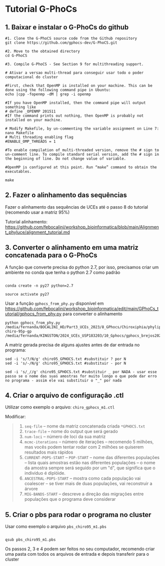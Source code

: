 
# Tutorial G-PhoCs 

## 1. Baixar e instalar o G-PhoCs do github

```
#1. Clone the G-PhoCS source code from the Github repository
git clone https://github.com/gphocs-dev/G-PhoCS.git

#2. Move to the obtained directory
cd G-PhoCS

#3. Compile G-PhoCS - See Section 9 for multithreading support.

# Ativar a versao multi-thread para conseguir usar todo o poder computacional do cluster

#First, check that OpenMP is installed on your machine. This can be done using the following command pipe in Ubuntu:
echo |cpp -fopenmp -dM | grep -i openmp

#If you have OpenMP installed, then the command pipe will output something like
# define _OPENMP 201511
#If the command prints out nothing, then OpenMP is probably not installed on your machine.

# Modify Makefile, by un-commenting the variable assignment on Line 7:
nano Makefile
# Multi threading enabling flag
#ENABLE_OMP_THREADS = 1

#To enable compilation of multi-threaded version, remove the # sign to un-comment line. To compile standard serial version, add the # sign in the beginning of line. Do not change value of variable.

#OpenMP is configured at this point. Run “make” command to obtain the executables.

make

```

## 2. Fazer o alinhamento das sequências
Fazer o alinhamento das sequências de UCEs até o passo 8 do tutorial (recomendo usar a matriz 95%)

Tutorial alinhamento: https://github.com/febocalini/workshop_bioinformatica/blob/main/Alignment_phyluce/alignment_tutorial.md

## 3. Converter o alinhamento em uma matriz concatenada para o G-PhoCs

A função que converte precisa do python 2.7, por isso, precisamos criar um ambiente no conda que tenha o python 2.7 como padrão
 
```` 

conda create -n py27 python=2.7

source activate py27

````

Usar a função `gphocs_from_phy.py` disponível em https://github.com/febocalini/workshop_bioinformatica/edit/main/GPhoCs_tutorial/gphocs_from_phy.py para converter o alinhamento

```` 
python gphocs_from_phy.py /media/fernanda/BOCALINI_HD/Part3_UCEs_2023/8_GPhocs/Chiroxiphia/phylip-chiro-95p-gp /media/fernanda/KINGSTON/2024_UCEs_USP183203/10_Gphocs/gphocs_brejos2025/chiroxiphia/chiro95_GPHOCS.txt

````

A matriz gerada precisa de alguns ajustes antes de dar entrada no programa:

````
sed -i 's/?/N/g' chiro95_GPHOCS.txt #substituir ? por N
sed -i 's/-/N/g' chiro95_GPHOCS.txt #substituir - por N

sed -i 's/_//g' chiro95_GPHOCS.txt #substituir _ por NADA - usar esse passo se o nome das suas amostras for muito longo o que pode dar erro no programa - assim ele vai substituir o "_" por nada

````

## 4. Criar o arquivo de configuração .ctl

Utilizar como exemplo o arquivo: `chiro_gphocs_m1.ctl`

Modificar: 

> 1. `seq-file` – nome da matriz concatenada criada `*GPHOCS.txt`
>  2. `trace-file` – nome do output que será gerado
> 3. `num-loci` – número de loci da sua matriz
> 4. `mcmc-iterations` – número de iterações – recomendo 5 milhões, mas vocês podem tentar rodar com 2 milhões se quiserem resultados mais rápidos
> 5. `CURRENT-POPS-START` – `POP-START` – nome das diferentes populações – lista quais amostras estão nas diferentes populações – o nome da amostra sempre será seguido por um "d", que significa que o indivíduo é diplóide.
> 6. `ANCESTRAL-POPS-START` – mostra como cada população vai coalescer – se tiver mais de duas populações, vai reconstruir a árvore
> 7. `MIG-BANDS-START` – descreve a direção das migrações entre populações que o programa deve considerar


## 5. Criar o pbs para rodar o programa no cluster

Usar como exemplo o arquivo `pbs_chiro95_m1.pbs` 

````

qsub pbs_chiro95_m1.pbs

````

Os passos 2, 3 e 4 podem ser feitos no seu computador, recomendo criar uma pasta com todos os arquivos de entrada e depois transferir para o cluster

 













